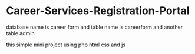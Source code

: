 # Career-Services-Registration-Portal

database name is career form and table name is careerform and another table admin 

this simple mini project using php html css and js
